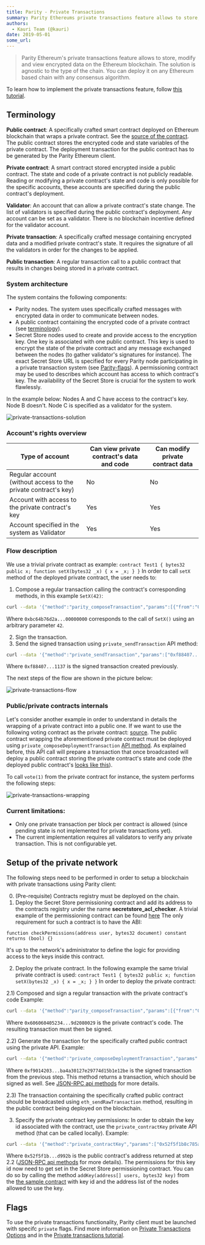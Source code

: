 ```yaml
---
title: Parity - Private Transactions
summary: Parity Ethereums private transactions feature allows to store, modify and view encrypted data on the Ethereum blockchain. The solution is agnostic to the type of the chain. You can deploy it on any Ethereum based chain with any consensus algorithm. To learn how to implement the private transactions feature, follow this tutorial. Terminology Public contract  A specifically crafted smart contract deployed on Ethereum blockchain that wraps a private contract. See the source of the contract. The pub
authors:
  - Kauri Team (@kauri)
date: 2019-05-01
some_url: 
---
```


> Parity Ethereum's private transactions feature allows to store, modify and view encrypted data on the Ethereum blockchain. The solution is agnostic to the type of the chain. You can deploy it on any Ethereum based chain with any consensus algorithm. 
 
To learn how to implement the private transactions feature, follow [this tutorial](https://wiki.parity.io/Private-Transactions-Tutorial-Overview).

## Terminology
**Public contract**: A specifically crafted smart contract deployed on Ethereum blockchain that wraps a private contract. See the [source of the contract](https://github.com/parity-contracts/private-tx/blob/master/contracts/PrivateContract.sol). The public contract stores the encrypted code and state variables of the private contract. The deployment transaction for the public contract has to be generated by the Parity Ethereum client.

**Private contract**: A smart contract stored encrypted inside a public contract. The state and code of a private contract is not publicly readable. Reading or modifying a private contract's state and code is only possible for the specific accounts, these accounts are specified during the public contract's deployment.

**Validator**: An account that can allow a private contract's state change. The list of validators is specified during the public contract's deployment. Any account can be set as a validator. There is no blockchain incentive defined for the validator account.

**Private transaction**: A specifically crafted message containing encrypted data and a modified private contract's state. It requires the signature of all the validators in order for the changes to be applied.

**Public transaction**: A regular transaction call to a public contract that results in changes being stored in a private contract.

### System architecture

The system contains the following components:
- Parity nodes. The system uses specifically crafted messages with encrypted data in order to communicate between nodes.
- A public contract containing the encrypted code of a private contract (see [terminology](#terminology)).
- Secret Store nodes used to create and provide access to the encryption key. One key is associated with one public contract. This key is used to encrypt the state of the private contract and any message exchanged between the nodes (to gather validator's signatures for instance). The exact Secret Store URL is specified for every Parity node participating in a private transaction system (see [Parity-flags](#flags)). A permissioning contract may be used to describes which account has access to which contract's key. The availability of the Secret Store is crucial for the system to work flawlessly.

In the example below: Nodes A and C have access to the contract's key. Node B doesn't. Node C is specified as a validator for the system.

![private-transactions-solution](https://wiki.parity.io/images/private-transactions-solution.png)



### Account's rights overview

| Type of account                                                | Can view private contract's data and code | Can modify private contract data |
|----------------------------------------------------------------|-------------------------------------------|----------------------------------|
| Regular account (without access to the private contract's key) | No                                        | No                               |
| Account with access to the private contract's key              | Yes                                       | Yes                              |
| Account specified in the system as Validator                   | Yes                                       | Yes                              |

### Flow description
We use a trivial private contract as example:
`contract Test1 {
   bytes32 public x;
   function setX(bytes32 _x) {
      x = _x;
    }
}`
In order to call `setX` method of the deployed private contract, the user needs to:

1) Compose a regular transaction calling the contract's corresponding methods, in this example `SetX(42)`:

```bash
curl --data '{"method":"parity_composeTransaction","params":[{"from":"0xcf9e2287227c5cc5978e7bdbbdaf293fe4992a24","to":"0x52f5f1b8c785ab1c0e892b4c46b080fde9ad992b","data":"0xbc64b76d2a00000000000000000000000000000000000000000000000000000000000000"}],"id":1,"jsonrpc":"2.0"}' -H "Content-Type: application/json" -X POST localhost:8549
```

Where `0xbc64b76d2a...00000000` corresponds to the call of `SetX()` using an arbitrary parameter `42`.

2) Sign the transaction.
3) Send the signed transaction using `private_sendTransaction` API method:

```bash
curl --data '{"method":"private_sendTransaction","params":["0xf88407...1137"],"id":1,"jsonrpc":"2.0"}' -H "Content-Type: application/json" -X POST localhost:8549
```

Where `0xf88407...1137` is the signed transaction created previously.

The next steps of the flow are shown in the picture below:

![private-transactions-flow](https://wiki.parity.io/images/private-transactions-flow.png)

### Public/private contracts internals
Let's consider another example in order to understand in details the wrapping of a private contract into a public one. If we want to use the following voting contract as the private contract: [source](http://solidity.readthedocs.io/en/v0.4.21/solidity-by-example.html#voting). The public contract wrapping the aforementioned private contract must be deployed using `private_composeDeploymentTransaction` [API method](https://wiki.parity.io/JSONRPC-private-module#private_composeDeploymentTransaction). As explained before, this API call will prepare a transaction that once broadcasted will deploy a public contract storing the private contract's state and code (the deployed public contract's [looks like this](https://github.com/parity-contracts/private-tx/blob/master/contracts/PrivateContract.sol)).

To call `vote(1)` from the private contract for instance, the system performs the following steps:

![private-transactions-wrapping](https://wiki.parity.io/images/private-transactions-wrapping.png)

### Current limitations:
- Only one private transaction per block per contract is allowed (since pending state is not implemented for private transactions yet).
- The current implementation requires all validators to verify any private transaction. This is not configurable yet.

## Setup of the private network
The following steps need to be performed in order to setup a blockchain with private transactions using Parity client:

0) (Pre-requisite) Contracts registry must be deployed on the chain.
1) Deploy the Secret Store permissioning contract and add its address to the contracts registry under the name **secretstore_acl_checker**.
A trivial example of the permissioning contract can be found [here](https://gist.github.com/grbIzl/14541e57f50b3ceae9831512c8234624)
The only requirement for such a contract is to have the ABI:

`function checkPermissions(address user, bytes32 document) constant returns (bool) {} `

It's up to the network's administrator to define the logic for providing access to the keys inside this contract.

2) Deploy the private contract.
In the following example the same trivial private contract is used:
`contract Test1 {
   bytes32 public x;
   function setX(bytes32 _x) {
      x = _x;
    }
}`
In order to deploy the private contract:

2.1) Composed and sign a regular transaction with the private contract's code
Example:
```bash
curl --data '{"method":"parity_composeTransaction","params":[{"from":"0xcf9e2287227c5cc5978e7bdbbdaf293fe4992a24","data":"0x6060604052341561000f57600080fd5b60d88061001d6000396000f30060606040526000357c0100000000000000000000000000000000000000000000000000000000900463ffffffff1680630c55699c146046578063bc64b76d14607457600080fd5b3415605057600080fd5b60566098565b60405180826000191660001916815260200191505060405180910390f35b3415607e57600080fd5b6096600480803560001916906020019091905050609e565b005b60005481565b8060008160001916905550505600a165627a7a723058206acbdf4b15ca4c2d43e1b1879b830451a34f1e9d02ff1f2f394d8d857e79d2080029"}],"id":1,"jsonrpc":"2.0"}' -H "Content-Type: application/json" -X POST localhost:8549
```

Where `0x606060405234...9d2080029` is the private contract's code.
The resulting transaction must then be signed.

2.2) Generate the transaction for the specifically crafted public contract using the private API.
Example:
```bash
curl --data '{"method":"private_composeDeploymentTransaction","params":["pending", "0xf9014203...ba4a30127e29774d15b1e12be", ["0x7ffbe3512782069be388f41be4d8eb350672d3a5"], "0x0"],"id":1,"jsonrpc":"2.0"}' -H "Content-Type: application/json" -X POST localhost:8549`
```

Where `0xf9014203...ba4a30127e29774d15b1e12be` is the signed transaction from the previous step.
This method returns a transaction, which should be signed as well. See [JSON-RPC api methods](https://wiki.parity.io/JSONRPC-private-module) for more details.


2.3) The transaction containing the specifically crafted public contract should be broadcasted using `eth_sendRawTransaction` method, resulting in the public contract being deployed on the blockchain.

3) Specify the private contract key permissions:
In order to obtain the key id associated with the contract, use the `private_contractKey` private API method (that can be called locally).
Example:
```bash
curl --data '{"method":"private_contractKey","params":["0x52f5f1b8c785ab1c0e892b4c46b080fde9ad992b"],"id":1,"jsonrpc":"2.0"}' -H "Content-Type: application/json" -X POST localhost:8549
```

Where `0x52f5f1b...d992b` is the public contract's address returned at step 2.2 ([JSON-RPC api methods](https://wiki.parity.io/JSONRPC-private-module) for more details).
The permissions for this key id now need to get set in the Secret Store permissioning contract.
You can do so by calling the method `addKey(address[] users, bytes32 key)` from the [the sample contract](https://gist.github.com/grbIzl/14541e57f50b3ceae9831512c8234624) with key id and the address list of the nodes allowed to use the key.

## Flags
To use the private transactions functionality, Parity client must be launched with specifc `private` flags. Find more information on [Private Transactions Options](https://wiki.parity.io/Configuring-Parity-Ethereum) and in the [Private transactions tutorial](https://wiki.parity.io/Private-Transactions-Tutorial-Overview).